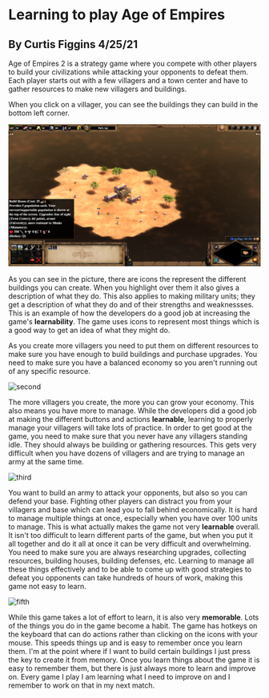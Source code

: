 # Learning to play Age of Empires
## By Curtis Figgins 4/25/21

Age of Empires 2 is a strategy game where you compete with other players to build your civilizations while attacking your opponents to defeat them. Each player starts out with a few villagers and a town center and have to gather resources to make new villagers and buildings. 

When you click on a villager, you can see the buildings they can build in the bottom left corner. 

![start](start.png)

As you can see in the picture, there are icons the represent the different buildings you can create. When you highlight over them it also gives a description of what they do. This also applies to making military units; they get a description of what they do and of their strengths and weaknessses. This is an example of how the developers do a good job at increasing the game's **learnability**. The game uses icons to represent most things which is a good way to get an idea of what they might do. 

As you create more villagers you need to put them on different resources to make sure you have enough to build buildings and purchase upgrades. You need to make sure you have a balanced economy so you aren't running out of any specific resource. 

![second](second.png)

The more villagers you create, the more you can grow your economy. This also means you have more to manage. While the developers did a good job at making the different buttons and actions **learnable**, learning to properly manage your villagers will take lots of practice. In order to get good at the game, you need to make sure that you never have any villagers standing idle. They should always be building or gathering resources. This gets very difficult when you have dozens of villagers and are trying to manage an army at the same time. 

![third](third.png)

You want to build an army to attack your opponents, but also so you can defend your base. Fighting other players can distract you from your villagers and base which can lead you to fall behind economically. It is hard to manage multiple things at once, especially when you have over 100 units to manage. This is what actually makes the game not very **learnable** overall. It isn't too difficult to learn different parts of the game, but when you put it all together and do it all at once it can be very difficult and overwhelming. You need to make sure you are always researching upgrades, collecting resources, building houses, building defenses, etc. Learning to manage all these things effectively and to be able to come up with good strategies to defeat you opponents can take hundreds of hours of work, making this game not easy to learn.

![fifth](fifth.png)

While this game takes a lot of effort to learn, it is also very **memorable**. Lots of the things you do in the game become a habit. The game has hotkeys on the keyboard that can do actions rather than clicking on the icons with your mouse. This speeds things up and is easy to remember once you learn them. I'm at the point where if I want to build certain buildings I just press the key to create it from memory. Once you learn things about the game it is easy to remember them, but there is just always more to learn and improve on. Every game I play I am learning what I need to improve on and I remember to work on that in my next match.  
